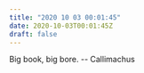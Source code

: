 ```yaml
---
title: "2020 10 03 00:01:45"
date: 2020-10-03T00:01:45Z
draft: false
---
```

Big book, big bore.
		-- Callimachus
